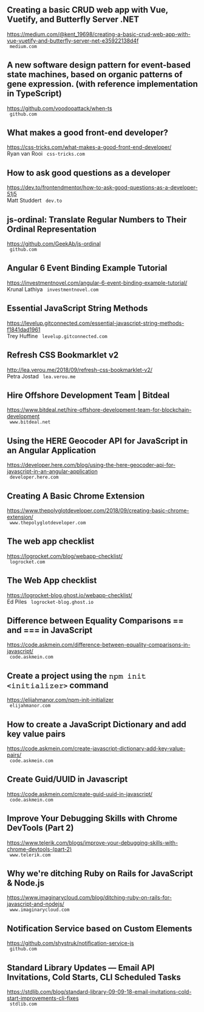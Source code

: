 ## Creating a basic CRUD web app with Vue, Vuetify, and Butterfly Server .NET  
https://medium.com/@kent_19698/creating-a-basic-crud-web-app-with-vue-vuetify-and-butterfly-server-net-e35922138d4f  
 ` medium.com`
  

## A new software design pattern for event-based state machines, based on organic patterns of gene expression. (with reference implementation in TypeScript)  
https://github.com/voodooattack/when-ts  
 ` github.com`
  

## What makes a good front-end developer?  
https://css-tricks.com/what-makes-a-good-front-end-developer/  
Ryan van Rooi ` css-tricks.com`
  

## How to ask good questions as a developer  
https://dev.to/frontendmentor/how-to-ask-good-questions-as-a-developer-51j5  
Matt Studdert ` dev.to`
  

## js-ordinal: Translate Regular Numbers to Their Ordinal Representation  
https://github.com/GeekAb/js-ordinal  
 ` github.com`
  

## Angular 6 Event Binding Example Tutorial  
https://investmentnovel.com/angular-6-event-binding-example-tutorial/  
Krunal Lathiya ` investmentnovel.com`
  

## Essential JavaScript String Methods  
https://levelup.gitconnected.com/essential-javascript-string-methods-f1841dad1961  
Trey Huffine ` levelup.gitconnected.com`
  

## Refresh CSS Bookmarklet v2  
http://lea.verou.me/2018/09/refresh-css-bookmarklet-v2/  
Petra Jostad ` lea.verou.me`
  

## Hire Offshore Development Team | Bitdeal  
https://www.bitdeal.net/hire-offshore-development-team-for-blockchain-development  
 ` www.bitdeal.net`
  

## Using the HERE Geocoder API for JavaScript in an Angular Application  
https://developer.here.com/blog/using-the-here-geocoder-api-for-javascript-in-an-angular-application  
 ` developer.here.com`
  

## Creating A Basic Chrome Extension  
https://www.thepolyglotdeveloper.com/2018/09/creating-basic-chrome-extension/  
 ` www.thepolyglotdeveloper.com`
  

## The web app checklist  
https://logrocket.com/blog/webapp-checklist/  
 ` logrocket.com`
  

## The Web App checklist  
https://logrocket-blog.ghost.io/webapp-checklist/  
Ed Piles ` logrocket-blog.ghost.io`
  

## Difference between Equality Comparisons == and === in JavaScript  
https://code.askmein.com/difference-between-equality-comparisons-in-javascript/  
 ` code.askmein.com`
  

## Create a project using the `𝚗𝚙𝚖 𝚒𝚗𝚒𝚝 <𝚒𝚗𝚒𝚝𝚒𝚊𝚕𝚒𝚣𝚎𝚛>` command  
https://elijahmanor.com/npm-init-initializer  
 ` elijahmanor.com`
  

## How to create a JavaScript Dictionary and add key value pairs  
https://code.askmein.com/create-javascript-dictionary-add-key-value-pairs/  
 ` code.askmein.com`
  

## Create Guid/UUID in Javascript  
https://code.askmein.com/create-guid-uuid-in-javascript/  
 ` code.askmein.com`
  

## Improve Your Debugging Skills with Chrome DevTools (Part 2)  
https://www.telerik.com/blogs/improve-your-debugging-skills-with-chrome-devtools-(part-2)  
 ` www.telerik.com`
  

## Why we're ditching Ruby on Rails for JavaScript & Node.js  
https://www.imaginarycloud.com/blog/ditching-ruby-on-rails-for-javascript-and-nodejs/  
 ` www.imaginarycloud.com`
  

## Notification Service based on Custom Elements  
https://github.com/shystruk/notification-service-js  
 ` github.com`
  

## Standard Library Updates — Email API Invitations, Cold Starts, CLI Scheduled Tasks  
https://stdlib.com/blog/standard-library-09-09-18-email-invitations-cold-start-improvements-cli-fixes  
 ` stdlib.com`
  

